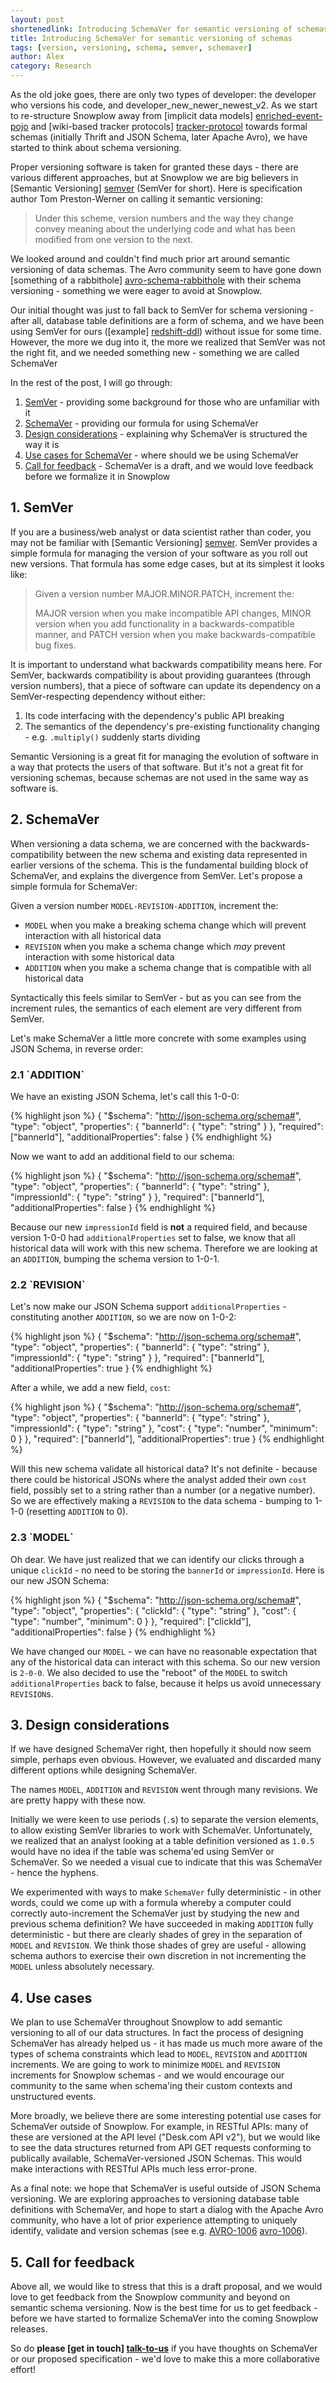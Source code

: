 ```yaml
---
layout: post
shortenedlink: Introducing SchemaVer for semantic versioning of schemas
title: Introducing SchemaVer for semantic versioning of schemas
tags: [version, versioning, schema, semver, schemaver]
author: Alex
category: Research
---
```


As the old joke goes, there are only two types of developer: the developer who versions his code, and developer_new_newer_newest_v2. As we start to re-structure Snowplow away from [implicit data models] [enriched-event-pojo] and [wiki-based tracker protocols] [tracker-protocol] towards formal schemas (initially Thrift and JSON Schema, later Apache Avro), we have started to think about schema versioning.

Proper versioning software is taken for granted these days - there are various different approaches, but at Snowplow we are big believers in [Semantic Versioning] [semver] (SemVer for short). Here is specification author Tom Preston-Werner on calling it semantic versioning:

> Under this scheme, version numbers and the way they change convey meaning about the underlying code and what has been modified from one version to the next.

We looked around and couldn't find much prior art around semantic versioning of data schemas. The Avro community seem to have gone down [something of a rabbithole] [avro-schema-rabbithole] with their schema versioning - something we were eager to avoid at Snowplow.

Our initial thought was just to fall back to SemVer for schema versioning - after all, database table definitions are a form of schema, and we have been using SemVer for ours ([example] [redshift-ddl]) without issue for some time. However, the more we dug into it, the more we realized that SemVer was not the right fit, and we needed something new - something we are called SchemaVer

In the rest of the post, I will go through:

1. [SemVer](/blog/2014/05/13/introducing-schemaver-for-semantic-versioning-of-schemas/#semver) - providing some background for those who are unfamiliar with it
2. [SchemaVer](/blog/2014/05/13/introducing-schemaver-for-semantic-versioning-of-schemas/#schemaver) - providing our formula for using SchemaVer
3. [Design considerations](/blog/2014/05/13/introducing-schemaver-for-semantic-versioning-of-schemas/#design) - explaining why SchemaVer is structured the way it is
4. [Use cases for SchemaVer](/blog/2014/05/13/introducing-schemaver-for-semantic-versioning-of-schemas/#usecases) - where should we be using SchemaVer
5. [Call for feedback](/blog/2014/05/13/introducing-schemaver-for-semantic-versioning-of-schemas/#feedback) - SchemaVer is a draft, and we would love feedback before we formalize it in Snowplow

<!--more-->

<div class="html">
<h2><a name="semver">1. SemVer</a></h2>
</div>

If you are a business/web analyst or data scientist rather than coder, you may not be familiar with [Semantic Versioning] [semver]. SemVer provides a simple formula for managing the version of your software as you roll out new versions. That formula has some edge cases, but at its simplest it looks like:

> Given a version number MAJOR.MINOR.PATCH, increment the:
>
>    MAJOR version when you make incompatible API changes,
>    MINOR version when you add functionality in a backwards-compatible manner, and
>    PATCH version when you make backwards-compatible bug fixes.

It is important to understand what backwards compatibility means here. For SemVer, backwards compatibility is about providing guarantees (through version numbers), that a piece of software can update its dependency on a SemVer-respecting dependency without either:

1. Its code interfacing with the dependency's public API breaking
2. The semantics of the dependency's pre-existing functionality changing - e.g. `.multiply()` suddenly starts dividing 

Semantic Versioning is a great fit for managing the evolution of software in a way that protects the users of that software. But it's not a great fit for versioning schemas, because schemas are not used in the same way as software is.

<div class="html">
<h2><a name="schemaver">2. SchemaVer</a></h2>
</div>

When versioning a data schema, we are concerned with the backwards-compatibility between the new schema and existing data represented in earlier versions of the schema. This is the fundamental building block of SchemaVer, and explains the divergence from SemVer. Let's propose a simple formula for SchemaVer:

Given a version number `MODEL-REVISION-ADDITION`, increment the:

* `MODEL` when you make a breaking schema change which will prevent interaction with all historical data
* `REVISION` when you make a schema change which _may_ prevent interaction with some historical data
* `ADDITION` when you make a schema change that is compatible with all historical data

Syntactically this feels similar to SemVer - but as you can see from the increment rules, the semantics of each element are very different from SemVer.

Let's make SchemaVer a little more concrete with some examples using JSON Schema, in reverse order:

<div class="html">
<h3><a name="addition">2.1 `ADDITION`</a></h3>
</div>

We have an existing JSON Schema, let's call this 1-0-0:

{% highlight json %}
{
	"$schema": "http://json-schema.org/schema#",
	"type": "object",
	"properties": {
		"bannerId": {
			"type": "string"
		}
	},
	"required": ["bannerId"],
	"additionalProperties": false
}
{% endhighlight %}

Now we want to add an additional field to our schema:

{% highlight json %}
{
	"$schema": "http://json-schema.org/schema#",
	"type": "object",
	"properties": {
		"bannerId": {
			"type": "string"
		},
		"impressionId": {
			"type": "string"
		}
	},
	"required": ["bannerId"],
	"additionalProperties": false
}
{% endhighlight %}

Because our new `impressionId` field is **not** a required field, and because version 1-0-0 had `additionalProperties` set to false, we know that all historical data will work with this new schema. Therefore we are looking at an `ADDITION`, bumping the schema version to 1-0-1.

<div class="html">
<h3><a name="addition">2.2 `REVISION`</a></h3>
</div>

Let's now make our JSON Schema support `additionalProperties` - constituting another `ADDITION`, so we are now on 1-0-2:

{% highlight json %}
{
	"$schema": "http://json-schema.org/schema#",
	"type": "object",
	"properties": {
		"bannerId": {
			"type": "string"
		},
		"impressionId": {
			"type": "string"
		}
	},
	"required": ["bannerId"],
	"additionalProperties": true
}
{% endhighlight %}

After a while, we add a new field, `cost`:

{% highlight json %}
{
	"$schema": "http://json-schema.org/schema#",
	"type": "object",
	"properties": {
		"bannerId": {
			"type": "string"
		},
		"impressionId": {
			"type": "string"
		},
		"cost": {
			"type": "number",
			"minimum": 0
		}
	},
	"required": ["bannerId"],
	"additionalProperties": true
}
{% endhighlight %}

Will this new schema validate all historical data? It's not definite - because there could be historical JSONs where the analyst added their own `cost` field, possibly set to a string rather than a number (or a negative number). So we are effectively making a `REVISION` to the data schema - bumping to 1-1-0 (resetting `ADDITION` to 0).

<div class="html">
<h3><a name="addition">2.3 `MODEL`</a></h3>
</div>

Oh dear. We have just realized that we can identify our clicks through a unique `clickId` - no need to be storing the `bannerId` or `impressionId`. Here is our new JSON Schema:

{% highlight json %}
{
	"$schema": "http://json-schema.org/schema#",
	"type": "object",
	"properties": {
		"clickId": {
			"type": "string"
		},
		"cost": {
			"type": "number",
			"minimum": 0
		}
	},
	"required": ["clickId"],
	"additionalProperties": false
}
{% endhighlight %}

We have changed our `MODEL` - we can have no reasonable expectation that any of the historical data can interact with this schema. So our new version is `2-0-0`. We also decided to use the "reboot" of the `MODEL` to switch `additionalProperties` back to false, because it helps us avoid unnecessary `REVISION`s.

<div class="html">
<h2><a name="design">3. Design considerations</a></h2>
</div>

If we have designed SchemaVer right, then hopefully it should now seem simple, perhaps even obvious. However, we evaluated and discarded many different options while designing SchemaVer.

The names `MODEL`, `ADDITION` and `REVISION` went through many revisions. We are pretty happy with these now.

Initially we were keen to use periods (`.`s) to separate the version elements, to allow existing SemVer libraries to work with SchemaVer. Unfortunately, we realized that an analyst looking at a table definition versioned as `1.0.5` would have no idea if the table was schema'ed using SemVer or SchemaVer. So we needed a visual cue to indicate that this was SchemaVer - hence the hyphens.

We experimented with ways to make `SchemaVer` fully deterministic - in other words, could we come up with a formula whereby a computer could correctly auto-increment the SchemaVer just by studying the new and previous schema definition? We have succeeded in making `ADDITION` fully deterministic - but there are clearly shades of grey in the separation of `MODEL` and `REVISION`. We think those shades of grey are useful - allowing schema authors to exercise their own discretion in not incrementing the `MODEL` unless absolutely necessary.

<div class="html">
<h2><a name="usecases">4. Use cases</a></h2>
</div>

We plan to use SchemaVer throughout Snowplow to add semantic versioning to all of our data structures. In fact the process of designing SchemaVer has already helped us - it has made us much more aware of the types of schema constraints which lead to `MODEL`, `REVISION` and `ADDITION` increments. We are going to work to minimize `MODEL` and `REVISION` increments for Snowplow schemas - and we would encourage our community to the same when schema'ing their custom contexts and unstructured events.

More broadly, we believe there are some interesting potential use cases for SchemaVer outside of Snowplow. For example, in RESTful APIs: many of these are versioned at the API level ("Desk.com API v2"), but we would like to see the data structures returned from API GET requests conforming to publically available, SchemaVer-versioned JSON Schemas. This would make interactions with RESTful APIs much less error-prone.

As a final note: we hope that SchemaVer is useful outside of JSON Schema versioning. We are exploring approaches to versioning database table definitions with SchemaVer, and hope to start a dialog with the Apache Avro community, who have a lot of prior experience attempting to uniquely identify, validate and version schemas (see e.g. [AVRO-1006] [avro-1006]).

<div class="html">
<h2><a name="feedback">5. Call for feedback</a></h2>
</div>

Above all, we would like to stress that this is a draft proposal, and we would love to get feedback from the Snowplow community and beyond on semantic schema versioning. Now is the best time for us to get feedback - before we have started to formalize SchemaVer into the coming Snowplow releases.

So do **please [get in touch] [talk-to-us]** if you have thoughts on SchemaVer or our proposed specification - we'd love to make this a more collaborative effort!

[enriched-event-pojo]: https://github.com/snowplow/snowplow/blob/0.9.2/3-enrich/scala-common-enrich/src/main/scala/com.snowplowanalytics.snowplow.enrich/common/outputs/CanonicalOutput.scala
[tracker-protocol]: https://github.com/snowplow/snowplow/wiki/snowplow-tracker-protocol

[semver]: http://semver.org/
[avro-schema-rabbithole]: https://issues.apache.org/jira/browse/AVRO-1124#commentauthor_13827415_verbose

[redshift-ddl]: https://github.com/snowplow/snowplow/blob/0.9.2/4-storage/redshift-storage/sql/atomic-def.sql#L12

[avro-1006]: https://issues.apache.org/jira/browse/AVRO-1006
[talk-to-us]: https://github.com/snowplow/snowplow/wiki/Talk-to-us
